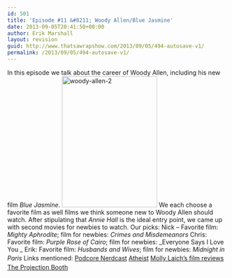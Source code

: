 ```yaml
---
id: 501
title: 'Episode #11 &#8211; Woody Allen/Blue Jasmine'
date: 2013-09-05T20:41:50+00:00
author: Erik Marshall
layout: revision
guid: http://www.thatsawrapshow.com/2013/09/05/494-autosave-v1/
permalink: /2013/09/05/494-autosave-v1/
---
```

In this episode we talk about the career of Woody Allen, including his new film _Blue Jasmine_. [<img class="alignnone size-medium wp-image-498" alt="woody-allen-2" src="http://www.thatsawrapshow.com/wp-content/uploads/2013/09/woody-allen-2-218x300.jpg" width="218" height="300" srcset="http://www.thatsawrapshow.com/wp-content/uploads/2013/09/woody-allen-2-218x300.jpg 218w, http://www.thatsawrapshow.com/wp-content/uploads/2013/09/woody-allen-2-744x1024.jpg 744w, http://www.thatsawrapshow.com/wp-content/uploads/2013/09/woody-allen-2.jpg 1300w" sizes="(max-width: 218px) 100vw, 218px" />](http://www.thatsawrapshow.com/wp-content/uploads/2013/09/woody-allen-2.jpg) We each choose a favorite film as well films we think someone new to Woody Allen should watch. After stipulating that _Annie Hall_ is the ideal entry point, we came up with second movies for newbies to watch. Our picks: Nick &#8211; Favorite film: _Mighty Aphrodite_; film for newbies: _Crimes and Misdemeanors_ Chris: Favorite film: _Purple Rose of Cairo_; film for newbies: _Everyone Says I Love You _ Erik: Favorite film: _Husbands and Wives_; film for newbies: _Midnight in Paris_ Links mentioned: [Podcore Nerdcast](http://www.mchawking.com/podcast.php) <a style="font-style: normal; line-height: 24px;" href="http://801atheist.bandcamp.com/">Atheist</a> [Molly Laich&#8217;s film reviews](http://www.mollylaich.com/words-2) [The Projection Booth](http://projection-booth.blogspot.com/)